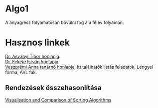 # Algo1

A  anyagrész folyamatosan bővülni fog a a félév folyamán.

# Hasznos linkek
[Dr. Ásványi Tibor honlapja](http://aszt.inf.elte.hu/~asvanyi/ad/).  
[Dr. Fekete István honlapja](http://ifekete.web.elte.hu).  
[Veszprémi Anna tanárnő honlapja](https://people.inf.elte.hu/veanna/alg1/index.html). Itt találhatók listás feladatok, Lengyel forma, AVL fák. 

## Rendezések összehasonlítása  
[Visualisation and Comparison of Sorting Algorithms](https://www.youtube.com/watch?v=ZZuD6iUe3Pc&t=54s)
